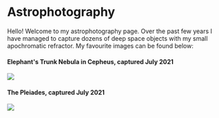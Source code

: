 # Astrophotography

Hello! Welcome to my astrophotography page. Over the past few years I have managed to capture dozens of deep space objects with my small apochromatic refractor. My favourite images can be found below: 
#### Elephant's Trunk Nebula in Cepheus, captured July 2021
![](https://github.com/matthiasarndt/Astrophotography/blob/main/IC%201396%20%5BData%20-%202021-07-17%5D%20%5BProcess%202021-07-20%5D%20%5BSubmission%20Version%5D.png)

#### The Pleiades, captured July 2021
![](https://github.com/matthiasarndt/Astrophotography/blob/main/M45%20%5BData%20-%202020-09-18%5D%20%5BProcess%202021-10-03%5D.png)
